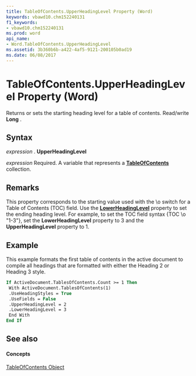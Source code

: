 ```yaml
---
title: TableOfContents.UpperHeadingLevel Property (Word)
keywords: vbawd10.chm152240131
f1_keywords:
- vbawd10.chm152240131
ms.prod: word
api_name:
- Word.TableOfContents.UpperHeadingLevel
ms.assetid: 3b360b6b-a422-4af5-9121-200105b0ad19
ms.date: 06/08/2017
---
```



# TableOfContents.UpperHeadingLevel Property (Word)

Returns or sets the starting heading level for a table of contents. Read/write  **Long** .


## Syntax

 _expression_ . **UpperHeadingLevel**

 _expression_ Required. A variable that represents a **[TableOfContents](Word.TableOfContents.md)** collection.


## Remarks

This property corresponds to the starting value used with the \o switch for a Table of Contents (TOC) field. Use the  **[LowerHeadingLevel](Word.TableOfContents.LowerHeadingLevel.md)** property to set the ending heading level. For example, to set the TOC field syntax {TOC \o "1-3"}, set the **LowerHeadingLevel** property to 3 and the **UpperHeadingLevel** property to 1.


## Example

This example formats the first table of contents in the active document to compile all headings that are formatted with either the Heading 2 or Heading 3 style.


```vb
If ActiveDocument.TablesOfContents.Count >= 1 Then 
 With ActiveDocument.TablesOfContents(1) 
 .UseHeadingStyles = True 
 .UseFields = False 
 .UpperHeadingLevel = 2 
 .LowerHeadingLevel = 3 
 End With 
End If
```


## See also


#### Concepts


[TableOfContents Object](Word.TableOfContents.md)

